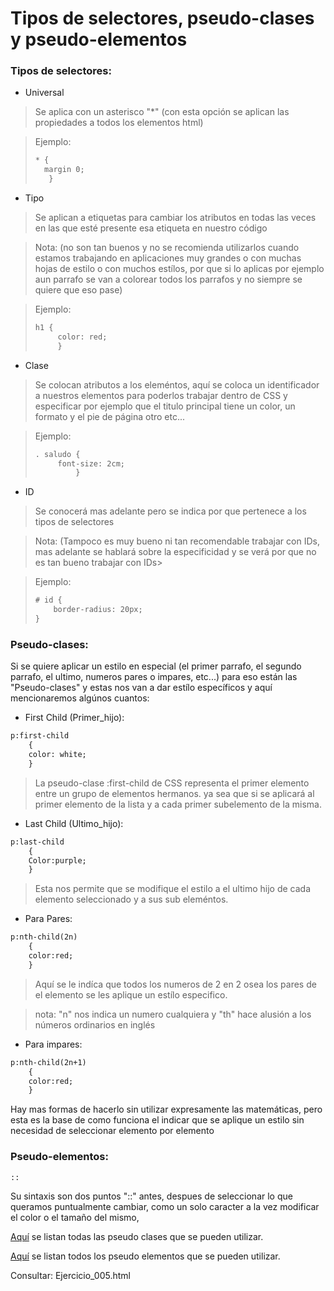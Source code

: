 # Tipos de selectores, pseudo-clases y pseudo-elementos

### Tipos de selectores:

* Universal
> Se aplica con un asterisco "*"  (con esta opción se aplican las propiedades a todos los elementos html) 

> Ejemplo:
> ```html
> * {
>	margin 0; 
>	 } 
> ```

* Tipo
> Se aplican a etiquetas para cambiar los atributos en todas las veces en las que esté presente esa etiqueta en nuestro código

> Nota: (no son tan buenos y no se recomienda utilizarlos cuando estamos trabajando en aplicaciones muy grandes o con muchas hojas de estilo o con muchos estílos, por que si lo aplicas por ejemplo aun parrafo se van a colorear todos los parrafos y no siempre se quiere que eso pase)

> Ejemplo:
> ```html
> h1 {
>      color: red;
>      } 
> ```

* Clase
> Se colocan atributos a los eleméntos, aquí se coloca un identificador a nuestros elementos para poderlos trabajar dentro de CSS y especificar por ejemplo que el titulo principal tiene un color, un formato y el pie de página otro etc...

>Ejemplo:
>```html
>. saludo { 
>      font-size: 2cm;
>          }
>```

* ID
>Se conocerá mas adelante pero se indica por que pertenece a los tipos de selectores

>Nota: (Tampoco es muy bueno ni tan recomendable trabajar con IDs, mas adelante se hablará sobre la especificidad y se verá por que no es tan bueno trabajar con IDs>

> Ejemplo:
> ```html
> # id {
>     border-radius: 20px;
> }
> ```

### Pseudo-clases:
Si se quiere aplicar un estilo en especial (el primer parrafo, el segundo parrafo, el ultimo, numeros pares o impares, etc...) para eso están las "Pseudo-clases" y estas nos van a dar estílo específicos y aquí mencionaremos algúnos cuantos:

* First Child (Primer_hijo):
```html
p:first-child 
	{
	color: white;
	}
```
> La pseudo-clase :first-child de CSS representa el primer elemento entre un grupo de elementos hermanos. ya sea que si se aplicará al primer elemento de la lista y a cada primer subelemento de la misma.

* Last Child (Ultimo_hijo):
```html
p:last-child 
	{
	Color:purple;
	}
```
> Esta nos permite que se modifique el estilo a el ultimo hijo de cada elemento seleccionado y a sus sub eleméntos.

* Para Pares:
```html
p:nth-child(2n)
	{
	color:red;
	}
```
> Aquí se le indíca que todos los numeros de 2 en 2 osea los pares de el elemento se les aplique un estílo especifico.

> nota: "n" nos indica un numero cualquiera y "th" hace alusión a los números ordinarios en inglés 

* Para impares:
```html
p:nth-child(2n+1)
	{
	color:red;
	}
```
Hay mas formas de hacerlo sin utilizar expresamente las matemáticas, pero esta es la base de como funciona el indicar que se aplique un estilo sin necesidad de seleccionar elemento por elemento

### Pseudo-elementos:
```html
::
```
Su sintaxis son dos puntos "::" antes, despues de seleccionar lo que queramos puntualmente cambiar, como un solo caracter a la vez modificar el color o el tamaño del mismo,

[Aquí](https://developer.mozilla.org/en-US/docs/Web/CSS/Pseudo-classes) se listan todas las pseudo clases que se pueden utilizar.

[Aquí](developer.mozilla.org/en-US/docs/Web/CSS/Pseudo-elements) se listan todos los pseudo elementos que se pueden utilizar.

Consultar: Ejercicio_005.html